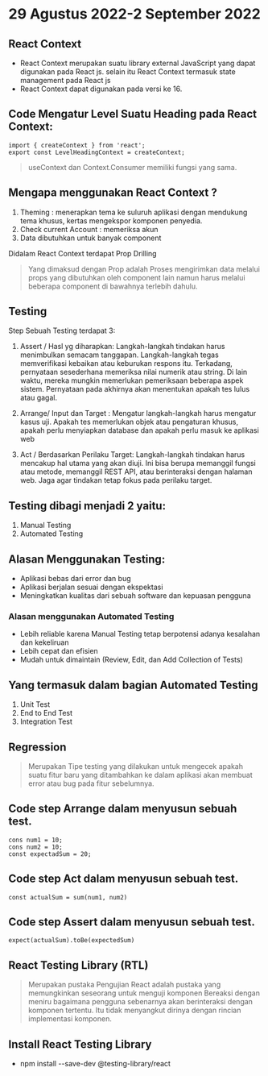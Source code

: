 # 29 Agustus 2022-2 September 2022

## React Context

- React Context merupakan suatu library external JavaScript yang dapat digunakan pada React js. selain itu React Context termasuk state management pada React js
-  React Context dapat digunakan pada versi ke 16.

## Code Mengatur Level Suatu Heading pada React Context:
```
import { createContext } from 'react';
export const LevelHeadingContext = createContext;
```

>useContext dan Context.Consumer memiliki fungsi yang sama.

## Mengapa menggunakan React Context ?
1. Theming : menerapkan tema ke suluruh aplikasi dengan mendukung tema khusus, kertas mengekspor komponen penyedia.
2. Check current Account : memeriksa akun 
3. Data dibutuhkan untuk banyak component

 Didalam React Context terdapat Prop Drilling
>Yang dimaksud dengan Prop adalah Proses mengirimkan data melalui props yang dibutuhkan oleh component lain namun harus melalui beberapa component di bawahnya terlebih dahulu.

## Testing
Step Sebuah Testing terdapat 3:
1. Assert / Hasl yg diharapkan: Langkah-langkah tindakan harus menimbulkan semacam tanggapan. Langkah-langkah tegas memverifikasi kebaikan atau keburukan respons itu. Terkadang, pernyataan sesederhana memeriksa nilai numerik atau string. Di lain waktu, mereka mungkin memerlukan pemeriksaan beberapa aspek sistem. Pernyataan pada akhirnya akan menentukan apakah tes lulus atau gagal.

2. Arrange/ Input dan Target : Mengatur langkah-langkah harus mengatur kasus uji. Apakah tes memerlukan objek atau pengaturan khusus, apakah perlu menyiapkan database dan apakah perlu masuk ke aplikasi web

3. Act / Berdasarkan Perilaku Target: Langkah-langkah tindakan harus mencakup hal utama yang akan diuji. Ini bisa berupa memanggil fungsi atau metode, memanggil REST API, atau berinteraksi dengan halaman web. Jaga agar tindakan tetap fokus pada perilaku target.

## Testing dibagi menjadi 2 yaitu:
1. Manual Testing
2. Automated Testing

## Alasan Menggunakan Testing:
- Aplikasi bebas dari error dan bug
- Aplikasi berjalan sesuai dengan ekspektasi
- Meningkatkan kualitas dari sebuah software dan kepuasan pengguna

### Alasan menggunakan Automated Testing
- Lebih reliable karena Manual Testing tetap berpotensi adanya kesalahan dan kekeliruan
- Lebih cepat dan efisien
- Mudah untuk dimaintain (Review, Edit, dan Add Collection of Tests)

## Yang termasuk dalam bagian Automated Testing
1. Unit Test
2. End to End Test
3. Integration Test

## Regression
>Merupakan Tipe testing yang dilakukan untuk mengecek apakah suatu fitur baru yang ditambahkan ke dalam aplikasi akan membuat error atau bug pada fitur sebelumnya.

## Code step Arrange dalam menyusun sebuah test.

``` 
cons num1 = 10;
cons num2 = 10;
const expectadSum = 20;
```
## Code step Act dalam menyusun sebuah test.

```
const actualSum = sum(num1, num2)
```

## Code step Assert dalam menyusun sebuah test.
```
expect(actualSum).toBe(expectedSum)
```

##  React Testing Library (RTL)

 >Merupakan pustaka Pengujian React adalah pustaka yang memungkinkan seseorang untuk menguji komponen Bereaksi dengan meniru bagaimana pengguna sebenarnya akan berinteraksi dengan komponen tertentu. Itu tidak menyangkut dirinya dengan rincian implementasi komponen.

## Install React Testing Library
- npm install --save-dev @testing-library/react

